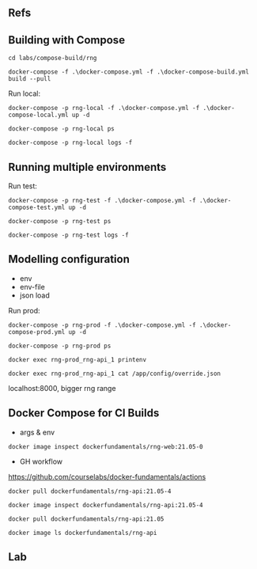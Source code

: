 

## Refs

## Building with Compose

```
cd labs/compose-build/rng

docker-compose -f .\docker-compose.yml -f .\docker-compose-build.yml build --pull
```

Run local:

```
docker-compose -p rng-local -f .\docker-compose.yml -f .\docker-compose-local.yml up -d

docker-compose -p rng-local ps

docker-compose -p rng-local logs -f
```

## Running multiple environments

Run test:

```
docker-compose -p rng-test -f .\docker-compose.yml -f .\docker-compose-test.yml up -d

docker-compose -p rng-test ps

docker-compose -p rng-test logs -f
```

## Modelling configuration

- env
- env-file
- json load

Run prod:

```
docker-compose -p rng-prod -f .\docker-compose.yml -f .\docker-compose-prod.yml up -d

docker-compose -p rng-prod ps

docker exec rng-prod_rng-api_1 printenv

docker exec rng-prod_rng-api_1 cat /app/config/override.json
```

localhost:8000, bigger rng range

## Docker Compose for CI Builds

- args & env 

```
docker image inspect dockerfundamentals/rng-web:21.05-0
```

- GH workflow

https://github.com/courselabs/docker-fundamentals/actions

```
docker pull dockerfundamentals/rng-api:21.05-4

docker image inspect dockerfundamentals/rng-api:21.05-4
```


```
docker pull dockerfundamentals/rng-api:21.05

docker image ls dockerfundamentals/rng-api
```

## Lab